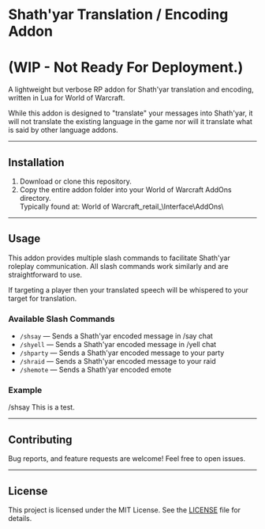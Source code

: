 # Shath'yar Translation / Encoding Addon 
# (WIP - Not Ready For Deployment.)

A lightweight but verbose RP addon for Shath'yar translation and encoding, written in Lua for World of Warcraft.

While this addon is designed to "translate" your messages into Shath'yar, it will not translate the existing language in the game nor will it translate what is said by other language addons.

---

## Installation

1. Download or clone this repository.  
2. Copy the entire addon folder into your World of Warcraft AddOns directory.  
   Typically found at: World of Warcraft_retail_\Interface\AddOns\
   
---

## Usage

This addon provides multiple slash commands to facilitate Shath'yar roleplay communication. All slash commands work similarly and are straightforward to use.

If targeting a player then your translated speech will be whispered to your target for translation.

### Available Slash Commands

- `/shsay` — Sends a Shath'yar encoded message in /say chat  
- `/shyell` — Sends a Shath'yar encoded message in /yell chat  
- `/shparty` — Sends a Shath'yar encoded message to your party  
- `/shraid` — Sends a Shath'yar encoded message to your raid  
- `/shemote` — Sends a Shath'yar encoded emote

### Example

/shsay This is a test.


---

## Contributing

Bug reports, and feature requests are welcome! Feel free to open issues.

---

## License

This project is licensed under the MIT License. See the [LICENSE](LICENSE) file for details.
